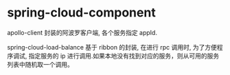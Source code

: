 # spring-cloud-component

apollo-client
封装的阿波罗客户端, 各个服务指定 appId.

spring-cloud-load-balance
基于 ribbon 的封装, 在进行 rpc 调用时, 为了方便程序调试, 指定服务的 ip 进行调用.如果本地没有找到对应的服务，则从可用的服务列表中随机取一个调用。